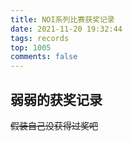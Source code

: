 ```yaml
---
title: NOI系列比赛获奖记录
date: 2021-11-20 19:32:44
tags: records
top: 1005
comments: false
---
```


## 弱弱的获奖记录

~~假装自己没获得过奖吧~~